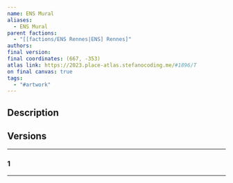 ```yaml
---
name: ENS Mural
aliases:
  - ENS Mural
parent factions:
  - "[[factions/ENS Rennes|ENS] Rennes]"
authors: 
final version: 
final coordinates: (667, -353)
atlas link: https://2023.place-atlas.stefanocoding.me/#1896/T
on final canvas: true
tags:
  - "#artwork"
---
```

## Description


## Versions
___
### 1

___
